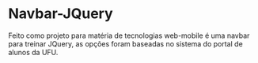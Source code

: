 <!-- @format -->

# Navbar-JQuery

Feito como projeto para matéria de tecnologias web-mobile é uma navbar para treinar JQuery, as opções foram baseadas no sistema do portal de alunos da UFU.
